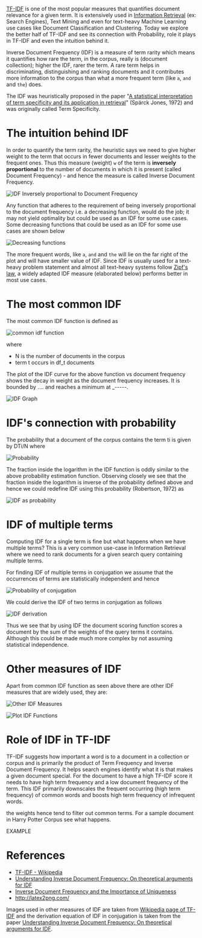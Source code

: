 [TF-IDF](https://en.wikipedia.org/wiki/Tf%E2%80%93idf) is one of the most popular measures that quantifies document relevance for a given term. It is extensively used in [Information Retrieval](https://en.wikipedia.org/wiki/Information_retrieval) (ex: Search Engines), Text Mining and even for text-heavy Machine Learning use cases like Document Classification and Clustering. Today we explore the better half of TF-IDF and see its connection with Probability, role it plays in TF-IDF and even the intuition behind it.

Inverse Document Frequency (IDF) is a measure of term rarity which means it quantifies how rare the term, in the corpus, really is (document collection); higher the IDF, rarer the term. A rare term helps in discriminating, distinguishing and ranking documents and it contributes more information to the corpus than what a more frequent term (like `a`, `and` and `the`) does.

The IDF was heuristically proposed in the paper "[A statistical interpretation of term specificity and its application in retrieval](http://citeseerx.ist.psu.edu/viewdoc/download?doi=10.1.1.115.8343&rep=rep1&type=pdf)" (Spärck Jones, 1972) and was originally called Term Specificity.

# The intuition behind IDF
In order to quantify the term rarity, the heuristic says we need to give higher weight to the term that occurs in fewer documents and lesser weights to the frequent ones. Thus this measure (weight) `w` of the term is __inversely proportional__ to the number of documents in which it is present (called Document Frequency) - and hence the measure is called Inverse Document Frequency.

![IDF Inversely proportional to Document Frequency](https://user-images.githubusercontent.com/4745789/76211536-85237d00-622c-11ea-82f5-c0b655634839.png)

Any function that adheres to the requirement of being inversely proportional to the document frequency i.e. a decreasing function, would do the job; it may not yield optimality but could be used as an IDF for some use cases. Some decreasing functions that could be used as an IDF for some use cases are shown below

![Decreasing functions](https://user-images.githubusercontent.com/4745789/76213296-63c49000-6230-11ea-9d24-94ce048732bc.png)

The more frequent words, like `a`, `and` and `the` will lie on the far right of the plot and will have smaller value of IDF. Since IDF is usually used for a text-heavy problem statement and almost all text-heavy systems follow [Zipf's law](https://en.wikipedia.org/wiki/Zipf%27s_law), a widely adapted IDF measure (elaborated below) performs better in most use cases.

# The most common IDF
The most common IDF function is defined as

![common idf function](https://user-images.githubusercontent.com/4745789/76215222-4bef0b00-6234-11ea-8d03-3ad9663837da.png)

where

 - N is the number of documents in the corpus
 - term t occurs in df_t documents

The plot of the IDF curve for the above function vs document frequency shows the decay in weight as the document frequency increases. It is bounded by .... and reaches a minimum at _-----.

![IDF Graph](https://user-images.githubusercontent.com/4745789/76215908-ae94d680-6235-11ea-8e50-498aae029ea2.png)

# IDF's connection with probability
The probability that a document of the corpus contains the term ti is given by DTi/N where

![Probability](https://user-images.githubusercontent.com/4745789/76229411-29ff8380-6248-11ea-9518-6cbc4c6947da.png)

The fraction inside the logarithm in the IDF function is oddly similar to the above probability estimation function. Observing closely we see that the fraction inside the logarithm is inverse of the probability defined above and hence we could redefine IDF using this probability (Robertson, 1972) as 

![IDF as probability](https://user-images.githubusercontent.com/4745789/76229704-a09c8100-6248-11ea-9960-0cfd5f45dcce.png)

# IDF of multiple terms
Computing IDF for a single term is fine but what happens when we have multiple terms? This is a very common use-case in Information Retrieval where we need to rank documents for a given search query containing multiple terms.

For finding IDF of multiple terms in conjugation we assume that the occurrences of terms are statistically independent and hence 

![Probability of conjugation](https://user-images.githubusercontent.com/4745789/76231077-b317ba00-624a-11ea-86f4-4b517fb5799c.png)

We could derive the IDF of two terms in conjugation as follows

![IDF derivation](https://user-images.githubusercontent.com/4745789/76232475-c2980280-624c-11ea-8a3a-37d17704a221.png)

Thus we see that by using IDF the document scoring function scores a document by the sum of the weights of the query terms it contains. Although this could be made much more complex by not assuming statistical independence.

# Other measures of IDF
Apart from common IDF function as seen above there are other IDF measures that are widely used, they are:

![Other IDF Measures](https://user-images.githubusercontent.com/4745789/76232678-0db21580-624d-11ea-864c-1094559e0790.png)

![Plot IDF Functions](https://user-images.githubusercontent.com/4745789/76232756-2de1d480-624d-11ea-81cb-8d29109bd594.png)

# Role of IDF in TF-IDF
TF-IDF suggests how important a word is to a document in a collection or corpus and is primarily the product of Term Frequency and Inverse Document Frequency. It helps search engines identify what it is that makes a given document special. For the document to have a high TF-IDF score it needs to have high term frequency and a low document frequency of the term. This IDF primarily downscales the frequent occurring (high term frequency) of common words and boosts high term frequency of infrequent words.

the weights hence tend to filter out common terms. 
For a sample document in Harry Potter Corpus see what happens.

EXAMPLE

# References
 - [TF-IDF - Wikipedia](https://en.wikipedia.org/wiki/Tf%E2%80%93idf)
 - [Understanding Inverse Document Frequency: On theoretical arguments for IDF](https://pdfs.semanticscholar.org/8397/ab573dd6c97a39ff4feb9c2d9b3c1e16c705.pdf?_ga=2.255772288.944438221.1583673396-1263237981.1583673396)
 - [Inverse Document Frequency and the Importance of Uniqueness](https://moz.com/blog/inverse-document-frequency-and-the-importance-of-uniqueness)
 - http://latex2png.com/

Images used in other measures of IDF are taken from [Wikipedia page of TF-IDF](https://en.wikipedia.org/wiki/Tf%E2%80%93idf) and the derivation equation of IDF in conjugation is taken from the paper [Understanding Inverse Document Frequency: On theoretical arguments for IDF](https://pdfs.semanticscholar.org/8397/ab573dd6c97a39ff4feb9c2d9b3c1e16c705.pdf?_ga=2.255772288.944438221.1583673396-1263237981.1583673396).
